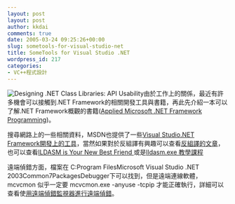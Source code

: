 ```yaml
---
layout: post
layout: post
author: kkdai
comments: true
date: 2005-03-24 09:25:26+00:00
slug: sometools-for-visual-studio-net
title: SomeTools for Visual Studio .NET
wordpress_id: 217
categories:
- VC++程式設計
---
```


![Designing .NET Class Libraries: API Usability](http://msdn.microsoft.com/netframework/art/NETFw.jpg)由於工作上的關係，最近有許多機會可以接觸到.NET Framework的相關開發工具與書籍，再此先介紹一本可以了解.NET Framework概觀的書籍([Applied Microsoft .NET Framework Programming](http://www.amazon.com/exec/obidos/tg/detail/-/0735614229/qid=1112118611/sr=8-1/ref=pd_csp_1/104-8049485-0691166?v=glance&s=books&n=507846))。

搜尋網路上的一些相關資料，MSDN也提供了一些[Visual Studio.NET Framework開發上的工具](http://msdn.microsoft.com/library/cht/default.asp?url=/library/CHT/cptools/html/cpconmsildisassemblerildasmexe.asp)，當然如果對於反組譯有興趣可以查看[反組譯的文章](http://www.microsoft.com/taiwan/msdn/columns/DoNet/ToDeoNottoDe.htm)，也可以查看[ILDASM is Your New Best Friend ](http://msdn.microsoft.com/msdnmag/issues/01/05/bugslayer/default.aspx)或是[Ildasm.exe 教學課程](http://msdn.microsoft.com/library/cht/default.asp?url=/library/CHT/cptutorials/html/il_dasm_tutorial.asp)

遠端偵錯方面，檔案在 C:Program FilesMicrosoft Visual Studio .NET 2003Common7PackagesDebugger下可以找到，但是遠端連線軟體，mcvcmon 似乎一定要 mcvcmon.exe -anyuse -tcpip 才能正確執行，詳細可以查看使[用遠端偵錯監視器進行遠端偵錯](http://msdn.microsoft.com/library/cht/default.asp?url=/library/CHT/vsdebug/html/vctskinstallingremotedebugmonitor.asp)。
